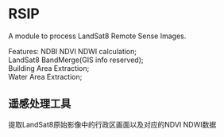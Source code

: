 # RSIP
A module to process LandSat8 Remote Sense Images. 

Features: NDBI NDVI NDWI calculation;  
LandSat8 BandMerge(GIS info reserved);  
Building Area Extraction;  
Water Area Extraction;  
## 遥感处理工具
提取LandSat8原始影像中的行政区画面以及对应的NDVI NDWI数据
